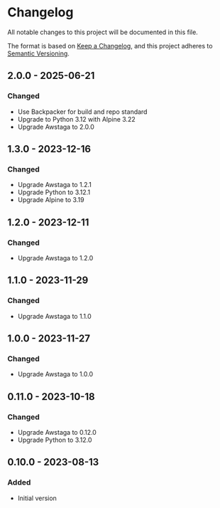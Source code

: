 # Changelog

All notable changes to this project will be documented in this file.

The format is based on [Keep a Changelog](https://keepachangelog.com/en/1.0.0/),
and this project adheres to [Semantic Versioning](https://semver.org/spec/v2.0.0.html).

## 2.0.0 - 2025-06-21
### Changed
- Use Backpacker for build and repo standard
- Upgrade to Python 3.12 with Alpine 3.22
- Upgrade Awstaga to 2.0.0

## 1.3.0 - 2023-12-16
### Changed
- Upgrade Awstaga to 1.2.1
- Upgrade Python to 3.12.1
- Upgrade Alpine to 3.19

## 1.2.0 - 2023-12-11
### Changed
- Upgrade Awstaga to 1.2.0

## 1.1.0 - 2023-11-29
### Changed
- Upgrade Awstaga to 1.1.0

## 1.0.0 - 2023-11-27
### Changed
- Upgrade Awstaga to 1.0.0

## 0.11.0 - 2023-10-18
### Changed
- Upgrade Awstaga to 0.12.0
- Upgrade Python to 3.12.0

## 0.10.0 - 2023-08-13
### Added
- Initial version
